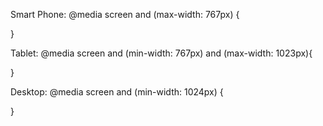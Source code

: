 Smart Phone:
@media screen and (max-width: 767px) {

}

Tablet:
@media screen and (min-width: 767px) and (max-width: 1023px){

}

Desktop:
@media screen and (min-width: 1024px) {

}
